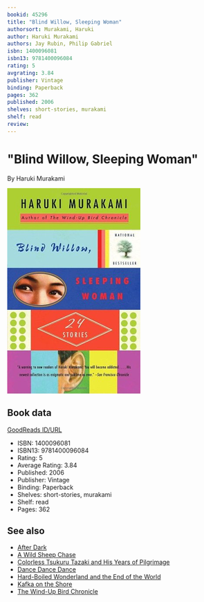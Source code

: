 ```yaml
---
bookid: 45296
title: "Blind Willow, Sleeping Woman"
authorsort: Murakami, Haruki
author: Haruki Murakami
authors: Jay Rubin, Philip Gabriel
isbn: 1400096081
isbn13: 9781400096084
rating: 5
avgrating: 3.84
publisher: Vintage
binding: Paperback
pages: 362
published: 2006
shelves: short-stories, murakami
shelf: read
review: 
---
```


# "Blind Willow, Sleeping Woman"

By Haruki Murakami

![](../../assets/bookcovers/1441292330l/45296.jpg)

## Book data

[GoodReads ID/URL](https://www.goodreads.com/book/show/45296)

- ISBN: 1400096081
- ISBN13: 9781400096084
- Rating: 5
- Average Rating: 3.84
- Published: 2006
- Publisher: Vintage
- Binding: Paperback
- Shelves: short-stories, murakami
- Shelf: read
- Pages: 362


## See also

- [After Dark](After_Dark.md)
- [A Wild Sheep Chase](A_Wild_Sheep_Chase.md)
- [Colorless Tsukuru Tazaki and His Years of Pilgrimage](Colorless_Tsukuru_Tazaki_and_His_Years_of_Pilgrimage.md)
- [Dance Dance Dance](Dance_Dance_Dance.md)
- [Hard-Boiled Wonderland and the End of the World](Hard-Boiled_Wonderland_and_the_End_of_the_World.md)
- [Kafka on the Shore](Kafka_on_the_Shore.md)
- [The Wind-Up Bird Chronicle](The_Wind-Up_Bird_Chronicle.md)
